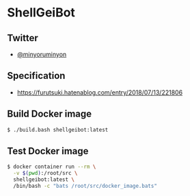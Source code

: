 # ShellGeiBot

## Twitter

- [@minyoruminyon](https://twitter.com/minyoruminyon)

## Specification

- https://furutsuki.hatenablog.com/entry/2018/07/13/221806

## Build Docker image

```sh
$ ./build.bash shellgeibot:latest
```

## Test Docker image

```sh
$ docker container run --rm \
  -v $(pwd):/root/src \
  shellgeibot:latest \
  /bin/bash -c "bats /root/src/docker_image.bats"
```
